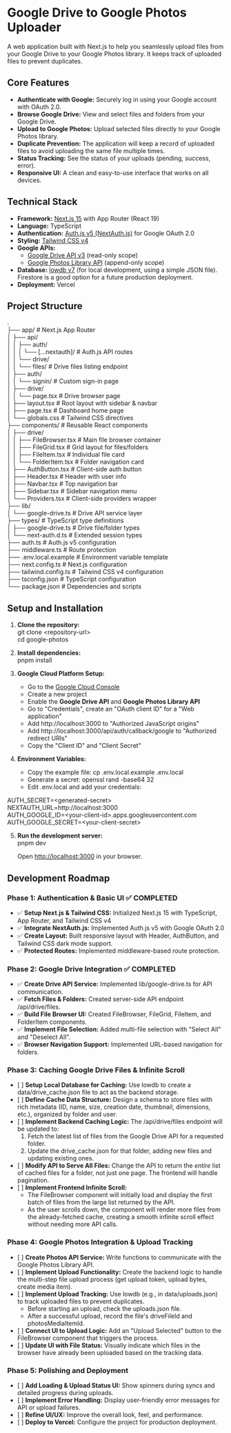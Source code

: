 # **Google Drive to Google Photos Uploader**

A web application built with Next.js to help you seamlessly upload files from your Google Drive to your Google Photos library. It keeps track of uploaded files to prevent duplicates.

## **Core Features**

- **Authenticate with Google:** Securely log in using your Google account with OAuth 2.0.
- **Browse Google Drive:** View and select files and folders from your Google Drive.
- **Upload to Google Photos:** Upload selected files directly to your Google Photos library.
- **Duplicate Prevention:** The application will keep a record of uploaded files to avoid uploading the same file multiple times.
- **Status Tracking:** See the status of your uploads (pending, success, error).
- **Responsive UI:** A clean and easy-to-use interface that works on all devices.

## **Technical Stack**

- **Framework:** [Next.js 15](https://nextjs.org/) with App Router (React 19\)
- **Language:** TypeScript
- **Authentication:** [Auth.js v5 (NextAuth.js)](https://authjs.dev/) for Google OAuth 2.0
- **Styling:** [Tailwind CSS v4](https://tailwindcss.com/)
- **Google APIs:**
  - [Google Drive API v3](https://developers.google.com/drive/api/v3/about-sdk) (read-only scope)
  - [Google Photos Library API](https://developers.google.com/photos/library/guides/overview) (append-only scope)
- **Database:** [lowdb v7](https://github.com/typicode/lowdb) (for local development, using a simple JSON file). Firestore is a good option for a future production deployment.
- **Deployment:** Vercel

## **Project Structure**

.  
├── app/ \# Next.js App Router  
│ ├── api/  
│ │ ├── auth/  
│ │ │ └── \[...nextauth\]/ \# Auth.js API routes  
│ │ └── drive/  
│ │ └── files/ \# Drive files listing endpoint  
│ ├── auth/  
│ │ └── signin/ \# Custom sign-in page  
│ ├── drive/  
│ │ └── page.tsx \# Drive browser page  
│ ├── layout.tsx \# Root layout with sidebar & navbar  
│ ├── page.tsx \# Dashboard home page  
│ └── globals.css \# Tailwind CSS directives  
├── components/ \# Reusable React components  
│ ├── drive/  
│ │ ├── FileBrowser.tsx \# Main file browser container  
│ │ ├── FileGrid.tsx \# Grid layout for files/folders  
│ │ ├── FileItem.tsx \# Individual file card  
│ │ └── FolderItem.tsx \# Folder navigation card  
│ ├── AuthButton.tsx \# Client-side auth button  
│ ├── Header.tsx \# Header with user info  
│ ├── Navbar.tsx \# Top navigation bar  
│ ├── Sidebar.tsx \# Sidebar navigation menu  
│ └── Providers.tsx \# Client-side providers wrapper  
├── lib/  
│ └── google-drive.ts \# Drive API service layer  
├── types/ \# TypeScript type definitions  
│ ├── google-drive.ts \# Drive file/folder types  
│ └── next-auth.d.ts \# Extended session types  
├── auth.ts \# Auth.js v5 configuration  
├── middleware.ts \# Route protection  
├── .env.local.example \# Environment variable template  
├── next.config.ts \# Next.js configuration  
├── tailwind.config.ts \# Tailwind CSS v4 configuration  
├── tsconfig.json \# TypeScript configuration  
└── package.json \# Dependencies and scripts

## **Setup and Installation**

1. **Clone the repository:**  
   git clone \<repository-url\>  
   cd google-photos

2. **Install dependencies:**  
   pnpm install

3. **Google Cloud Platform Setup:**
   - Go to the [Google Cloud Console](https://console.cloud.google.com/)
   - Create a new project
   - Enable the **Google Drive API** and **Google Photos Library API**
   - Go to "Credentials", create an "OAuth client ID" for a "Web application"
   - Add http://localhost:3000 to "Authorized JavaScript origins"
   - Add http://localhost:3000/api/auth/callback/google to "Authorized redirect URIs"
   - Copy the "Client ID" and "Client Secret"
4. **Environment Variables:**
   - Copy the example file: cp .env.local.example .env.local
   - Generate a secret: openssl rand \-base64 32
   - Edit .env.local and add your credentials:

AUTH_SECRET=\<generated-secret\>  
NEXTAUTH_URL=http://localhost:3000  
AUTH_GOOGLE_ID=\<your-client-id\>.apps.googleusercontent.com  
AUTH_GOOGLE_SECRET=\<your-client-secret\>

5. **Run the development server:**  
   pnpm dev

   Open [http://localhost:3000](https://www.google.com/search?q=http://localhost:3000) in your browser.

## **Development Roadmap**

### **Phase 1: Authentication & Basic UI ✅ COMPLETED**

- ✅ **Setup Next.js & Tailwind CSS:** Initialized Next.js 15 with TypeScript, App Router, and Tailwind CSS v4
- ✅ **Integrate NextAuth.js:** Implemented Auth.js v5 with Google OAuth 2.0
- ✅ **Create Layout:** Built responsive layout with Header, AuthButton, and Tailwind CSS dark mode support.
- ✅ **Protected Routes:** Implemented middleware-based route protection.

### **Phase 2: Google Drive Integration ✅ COMPLETED**

- ✅ **Create Drive API Service:** Implemented lib/google-drive.ts for API communication.
- ✅ **Fetch Files & Folders:** Created server-side API endpoint /api/drive/files.
- ✅ **Build File Browser UI:** Created FileBrowser, FileGrid, FileItem, and FolderItem components.
- ✅ **Implement File Selection:** Added multi-file selection with "Select All" and "Deselect All".
- ✅ **Browser Navigation Support:** Implemented URL-based navigation for folders.

### **Phase 3: Caching Google Drive Files & Infinite Scroll**

- \[ \] **Setup Local Database for Caching:** Use lowdb to create a data/drive_cache.json file to act as the backend storage.
- \[ \] **Define Cache Data Structure:** Design a schema to store files with rich metadata (ID, name, size, creation date, thumbnail, dimensions, etc.), organized by folder and user.
- \[ \] **Implement Backend Caching Logic:** The /api/drive/files endpoint will be updated to:
  1. Fetch the latest list of files from the Google Drive API for a requested folder.
  2. Update the drive_cache.json for that folder, adding new files and updating existing ones.
- \[ \] **Modify API to Serve All Files:** Change the API to return the _entire_ list of cached files for a folder, not just one page. The frontend will handle pagination.
- \[ \] **Implement Frontend Infinite Scroll:**
  - The FileBrowser component will initially load and display the first batch of files from the large list returned by the API.
  - As the user scrolls down, the component will render more files from the already-fetched cache, creating a smooth infinite scroll effect without needing more API calls.

### **Phase 4: Google Photos Integration & Upload Tracking**

- \[ \] **Create Photos API Service:** Write functions to communicate with the Google Photos Library API.
- \[ \] **Implement Upload Functionality:** Create the backend logic to handle the multi-step file upload process (get upload token, upload bytes, create media item).
- \[ \] **Implement Upload Tracking:** Use lowdb (e.g., in data/uploads.json) to track uploaded files to prevent duplicates.
  - Before starting an upload, check the uploads.json file.
  - After a successful upload, record the file's driveFileId and photosMediaItemId.
- \[ \] **Connect UI to Upload Logic:** Add an "Upload Selected" button to the FileBrowser component that triggers the process.
- \[ \] **Update UI with File Status:** Visually indicate which files in the browser have already been uploaded based on the tracking data.

### **Phase 5: Polishing and Deployment**

- \[ \] **Add Loading & Upload Status UI:** Show spinners during syncs and detailed progress during uploads.
- \[ \] **Implement Error Handling:** Display user-friendly error messages for API or upload failures.
- \[ \] **Refine UI/UX:** Improve the overall look, feel, and performance.
- \[ \] **Deploy to Vercel:** Configure the project for production deployment.
